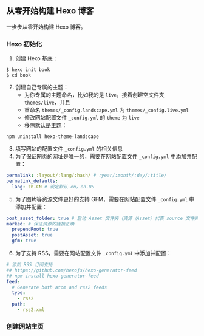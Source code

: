## 从零开始构建 Hexo 博客

一步步从零开始构建 Hexo 博客。

### Hexo 初始化

1. 创建 Hexo 基底：

```shell
$ hexo init book
$ cd book
```

2. 创建自己专属的主题：
    - 为你专属的主题命名，比如我的是 `live`，接着创建空文件夹 `themes/live`，并且
    - 重命名 `themes/_config.landscape.yml` 为 `themes/_config.live.yml`
    - 修改网站配置文件 `_config.yml` 的 `theme` 为 `live`
    - 移除默认是主题：

```shell
npm uninstall hexo-theme-landscape
```

3. 填写网站的配置文件 `_config.yml` 的相关信息
4. 为了保证网页的网址是唯一的，需要在网站配置文件 `_config.yml` 中添加并配置：

```yml
permalink: :layout/:lang/:hash/ # :year/:month/:day/:title/
permalink_defaults:
  lang: zh-CN # 设定默认 en，en-US
```

5. 为了图片等资源文件更好的支持 GFM，需要在网站配置文件 `_config.yml` 中添加并配置：

```yml
post_asset_folder: true # 启动 Asset 文件夹（资源（Asset）代表 source 文件夹中除了文章以外的所有文件，例如图片、CSS、JS 文件等。）
marked: # 保证资源的链接正确
  prependRoot: true
  postAsset: true
  gfm: true
```

6. 为了支持 RSS，需要在网站配置文件 `_config.yml` 中添加并配置：

```yml
# 添加 RSS 订阅支持
## https://github.com/hexojs/hexo-generator-feed
## npm install hexo-generator-feed
feed:
  # Generate both atom and rss2 feeds
  type:
    - rss2
  path:
    - rss2.xml
```

### 创建网站主页

